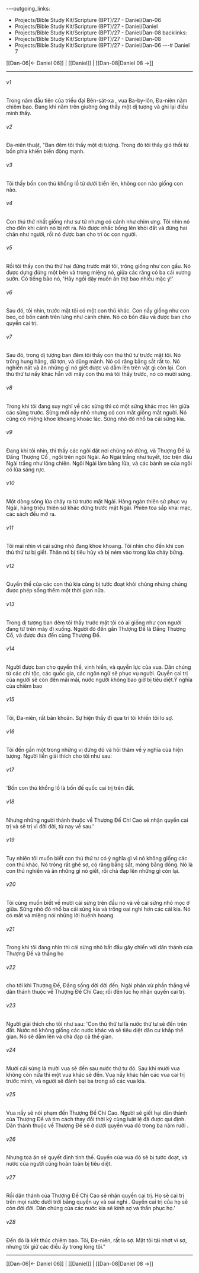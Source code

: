 ---outgoing_links:
  - Projects/Bible Study Kit/Scripture (BPT)/27 - Daniel/Dan-06
  - Projects/Bible Study Kit/Scripture (BPT)/27 - Daniel/Daniel
  - Projects/Bible Study Kit/Scripture (BPT)/27 - Daniel/Dan-08
backlinks:
  - Projects/Bible Study Kit/Scripture (BPT)/27 - Daniel/Dan-08
  - Projects/Bible Study Kit/Scripture (BPT)/27 - Daniel/Dan-06
---# Daniel 7

[[Dan-06|← Daniel 06]] | [[Daniel]] | [[Dan-08|Daniel 08 →]]
***



###### v1 
Trong năm đầu tiên của triều đại Bên-sát-xa , vua Ba-by-lôn, Đa-niên nằm chiêm bao. Đang khi nằm trên giường ông thấy một dị tượng và ghi lại điều mình thấy. 

###### v2 
Đa-niên thuật, "Ban đêm tôi thấy một dị tượng. Trong đó tôi thấy gió thổi từ bốn phía khiến biển động mạnh. 

###### v3 
Tôi thấy bốn con thú khổng lồ từ dưới biển lên, không con nào giống con nào. 

###### v4 
Con thú thứ nhất giống như sư tử nhưng có cánh như chim ưng. Tôi nhìn nó cho đến khi cánh nó bị rớt ra. Nó được nhấc bổng lên khỏi đất và đứng hai chân như người, rồi nó được ban cho trí óc con người. 

###### v5 
Rồi tôi thấy con thú thứ hai đứng trước mặt tôi, trông giống như con gấu. Nó được dựng đứng một bên và trong miệng nó, giữa các răng có ba cái xương sườn. Có tiếng bảo nó, 'Hãy ngồi dậy muốn ăn thịt bao nhiều mặc ý!' 

###### v6 
Sau đó, tôi nhìn, trước mặt tôi có một con thú khác. Con nầy giống như con beo, có bốn cánh trên lưng như cánh chim. Nó có bốn đầu và được ban cho quyền cai trị. 

###### v7 
Sau đó, trong dị tượng ban đêm tôi thấy con thú thứ tư trước mặt tôi. Nó trông hung hăng, dữ tợn, và dũng mãnh. Nó có răng bằng sắt rất to. Nó nghiền nát và ăn những gì nó giết được và dẫm lên trên vật gì còn lại. Con thú thứ tư nầy khác hẳn với mấy con thú mà tôi thấy trước, nó có mười sừng. 

###### v8 
Trong khi tôi đang suy nghĩ về các sừng thì có một sừng khác mọc lên giữa các sừng trước. Sừng mới nầy nhỏ nhưng có con mắt giống mắt người. Nó cũng có miệng khoe khoang khoác lác. Sừng nhỏ đó nhổ ba cái sừng kia. 

###### v9 
Đang khi tôi nhìn, thì thấy các ngôi đặt nơi chúng nó đứng, và Thượng Đế là Đấng Thượng Cổ , ngồi trên ngôi Ngài. Áo Ngài trắng như tuyết, tóc trên đầu Ngài trắng như lông chiên. Ngôi Ngài làm bằng lửa, và các bánh xe của ngôi có lửa sáng rực. 

###### v10 
Một dòng sông lửa chảy ra từ trước mặt Ngài. Hàng ngàn thiên sứ phục vụ Ngài, hàng triệu thiên sứ khác đứng trước mặt Ngài. Phiên tòa sắp khai mạc, các sách đều mở ra. 

###### v11 
Tôi mải nhìn vì cái sừng nhỏ đang khoe khoang. Tôi nhìn cho đến khi con thú thứ tư bị giết. Thân nó bị tiêu hủy và bị ném vào trong lửa cháy bừng. 

###### v12 
Quyền thế của các con thú kia cũng bị tước đoạt khỏi chúng nhưng chúng được phép sống thêm một thời gian nữa. 

###### v13 
Trong dị tượng ban đêm tôi thấy trước mặt tôi có ai giống như con người đang từ trên mây đi xuống. Người đó đến gần Thượng Đế là Đấng Thượng Cổ, và được đưa đến cùng Thượng Đế. 

###### v14 
Người được ban cho quyền thế, vinh hiển, và quyền lực của vua. Dân chúng từ các chi tộc, các quốc gia, các ngôn ngữ sẽ phục vụ người. Quyền cai trị của người sẽ còn đến mãi mãi, nước người không bao giờ bị tiêu diệt.Ý nghĩa của chiêm bao 

###### v15 
Tôi, Đa-niên, rất băn khoăn. Sự hiện thấy đi qua trí tôi khiến tôi lo sợ. 

###### v16 
Tôi đến gần một trong những vị đứng đó và hỏi thăm về ý nghĩa của hiện tượng. Người liền giải thích cho tôi như sau: 

###### v17 
'Bốn con thú khổng lồ là bốn đế quốc cai trị trên đất. 

###### v18 
Nhưng những người thánh thuộc về Thượng Đế Chí Cao sẽ nhận quyền cai trị và sẽ trị vì đời đời, từ nay về sau.' 

###### v19 
Tuy nhiên tôi muốn biết con thú thứ tư có ý nghĩa gì vì nó không giống các con thú khác. Nó trông rất ghê sợ, có răng bằng sắt, móng bằng đồng. Nó là con thú nghiền và ăn những gì nó giết, rồi chà đạp lên những gì còn lại. 

###### v20 
Tôi cũng muốn biết về mười cái sừng trên đầu nó và về cái sừng nhỏ mọc ở giữa. Sừng nhỏ đó nhổ ba cái sừng kia và trông oai nghi hơn các cái kia. Nó có mắt và miệng nói những lời huênh hoang. 

###### v21 
Trong khi tôi đang nhìn thì cái sừng nhỏ bắt đầu gây chiến với dân thánh của Thượng Đế và thắng họ 

###### v22 
cho tới khi Thượng Đế, Đấng sống đời đời đến. Ngài phân xử phần thắng về dân thánh thuộc về Thượng Đế Chí Cao; rồi đến lúc họ nhận quyền cai trị. 

###### v23 
Người giải thích cho tôi như sau: 'Con thú thứ tư là nước thứ tư sẽ đến trên đất. Nước nó không giống các nước khác và sẽ tiêu diệt dân cư khắp thế gian. Nó sẽ dẫm lên và chà đạp cả thế gian. 

###### v24 
Mười cái sừng là mười vua sẽ đến sau nước thứ tư đó. Sau khi mười vua không còn nữa thì một vua khác sẽ đến. Vua nầy khác hẳn các vua cai trị trước mình, và người sẽ đánh bại ba trong số các vua kia. 

###### v25 
Vua nầy sẽ nói phạm đến Thượng Đế Chí Cao. Người sẽ giết hại dân thánh của Thượng Đế và tìm cách thay đổi thời kỳ cùng luật lệ đã được qui định. Dân thánh thuộc về Thượng Đế sẽ ở dưới quyền vua đó trong ba năm rưỡi . 

###### v26 
Nhưng toà án sẽ quyết định tình thế. Quyền của vua đó sẽ bị tước đoạt, và nước của người cũng hoàn toàn bị tiêu diệt. 

###### v27 
Rồi dân thánh của Thượng Đế Chí Cao sẽ nhận quyền cai trị. Họ sẽ cai trị trên mọi nước dưới trời bằng quyền uy và oai nghi . Quyền cai trị của họ sẽ còn đời đời. Dân chúng của các nước kia sẽ kính sợ và thần phục họ.' 

###### v28 
Đến đó là kết thúc chiêm bao. Tôi, Đa-niên, rất lo sợ. Mặt tôi tái nhợt vì sợ, nhưng tôi giữ các điều ấy trong lòng tôi."

***
[[Dan-06|← Daniel 06]] | [[Daniel]] | [[Dan-08|Daniel 08 →]]
